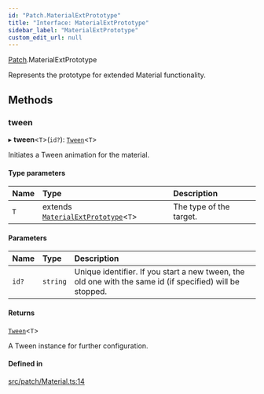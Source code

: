 ```yaml
---
id: "Patch.MaterialExtPrototype"
title: "Interface: MaterialExtPrototype"
sidebar_label: "MaterialExtPrototype"
custom_edit_url: null
---
```


[Patch](../namespaces/Patch.md).MaterialExtPrototype

Represents the prototype for extended Material functionality.

## Methods

### tween

▸ **tween**<`T`\>(`id?`): [`Tween`](../classes/Tweening.Tween.md)<`T`\>

Initiates a Tween animation for the material.

#### Type parameters

| Name | Type | Description |
| :------ | :------ | :------ |
| `T` | extends [`MaterialExtPrototype`](Patch.MaterialExtPrototype.md)<`T`\> | The type of the target. |

#### Parameters

| Name | Type | Description |
| :------ | :------ | :------ |
| `id?` | `string` | Unique identifier. If you start a new tween, the old one with the same id (if specified) will be stopped. |

#### Returns

[`Tween`](../classes/Tweening.Tween.md)<`T`\>

A Tween instance for further configuration.

#### Defined in

[src/patch/Material.ts:14](https://github.com/agargaro/three.ez/blob/3b2406b/src/patch/Material.ts#L14)
